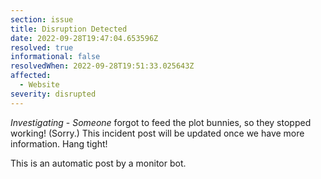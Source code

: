 ```yaml
---
section: issue
title: Disruption Detected
date: 2022-09-28T19:47:04.653596Z
resolved: true
informational: false
resolvedWhen: 2022-09-28T19:51:33.025643Z
affected:
  - Website
severity: disrupted
---
```

*Investigating* - _Someone_ forgot to feed the plot bunnies, so they stopped working! (Sorry.) This incident post will be updated once we have more information. Hang tight!

This is an automatic post by a monitor bot.
        